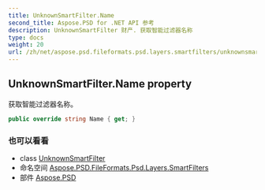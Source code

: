 ```yaml
---
title: UnknownSmartFilter.Name
second_title: Aspose.PSD for .NET API 参考
description: UnknownSmartFilter 财产. 获取智能过滤器名称
type: docs
weight: 20
url: /zh/net/aspose.psd.fileformats.psd.layers.smartfilters/unknownsmartfilter/name/
---
```

## UnknownSmartFilter.Name property

获取智能过滤器名称。

```csharp
public override string Name { get; }
```

### 也可以看看

* class [UnknownSmartFilter](../)
* 命名空间 [Aspose.PSD.FileFormats.Psd.Layers.SmartFilters](../../unknownsmartfilter/)
* 部件 [Aspose.PSD](../../../)


